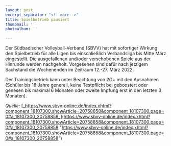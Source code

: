 ```yaml
---
layout: post
excerpt_separator: "<!--more-->"
title: Spielbetrieb pausiert
thumbnail: ''
photoalbum: ''

---
```

Der Südbadischer Volleyball-Verband (SBVV) hat mit sofortiger Wirkung den Spielbetrieb für alle Ligen bis einschließlich Verbandsliga bis Mitte März eingestellt. Die ausgefallenen und/oder verschobenen Spiele aus der Hinrunde werden nachgeholt. Vorgesehen sind dafür nach jetzigem Sachstand die Wochenenden im Zeitraum 12.-27. März 2022.

Der Trainingsbetrieb kann unter Beachtung von 2G+ mit den Ausnahmen (Schüler bis 18 Jahre generell, keine Testpflicht bei geboostert oder genesen bis maximal 6 Monaten oder zweite Impfung erst in den letzten 3 Monaten).

_Quelle:_ [_https://www.sbvv-online.de/index.xhtml?component_18107300.showArticle=20758858&component_18107300.page=0#a_18107300_20758858_](https://www.sbvv-online.de/index.xhtml?component_18107300.showArticle=20758858&component_18107300.page=0#a_18107300_20758858 "https://www.sbvv-online.de/index.xhtml?component_18107300.showArticle=20758858&component_18107300.page=0#a_18107300_20758858")